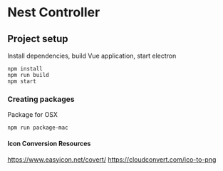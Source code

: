 # Nest Controller

## Project setup

Install dependencies, build Vue application, start electron
```
npm install
npm run build
npm start
```

### Creating packages
Package for OSX
```
npm run package-mac
```

#### Icon Conversion Resources
https://www.easyicon.net/covert/
https://cloudconvert.com/ico-to-png